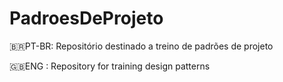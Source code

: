 # PadroesDeProjeto

🇧🇷PT-BR: Repositório destinado a treino de padrões de projeto

🇬🇧ENG : Repository for training design patterns
